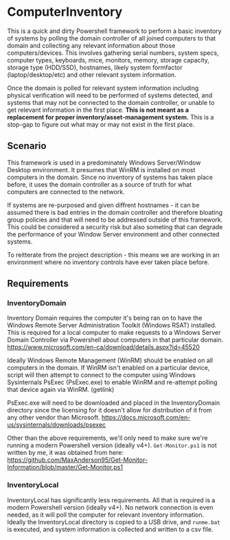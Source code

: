 # ComputerInventory
This is a quick and dirty Powershell framework to perform a basic inventory of systems by polling the domain controller of all joined computers to that domain and collecting any relevant information about those computers/devices.  This involves gathering serial numbers, system specs, computer types, keyboards, mice, monitors, memory, storage capacity, storage type (HDD/SSD), hostnames, likely system formfactor (laptop/desktop/etc) and other relevant system information.

Once the domain is polled for relevant system information including physical verification will need to be performed of systems detected, and systems that may not be connected to the domain controller, or unable to get relevant information in the first place. **This is not meant as a replacement for proper inventory/asset-management system.** This is a stop-gap to figure out what may or may not exist in the first place.

## Scenario
This framework is used in a predominately Windows Server/Window Desktop environment. It presumes that WinRM is installed on most computers in the domain. Since no inventory of systems has taken place before,  it uses the domain controller as a source of truth for what computers are connected to the network. 

If systems are re-purposed and given diffrent hostnames - it can be assumed there is bad entries in the domain controller and therefore bloating group policies and that will need to be addressed outside of this framework.  This could be considered a security risk but also someting that can degrade the performance of your Window Server environment and other connected systems.

To reitterate from the project description - this means we are working in an environment where no inventory controls have ever taken place before.

## Requirements
### InventoryDomain
Inventory Domain requires the computer it's being ran on to have the Windows Remote Server Administration Toolkit (Windows RSAT) installed.  This is required for a local computer to make requests to a Windows Server Domain Controller via Powershell about computers in that particular domain.
https://www.microsoft.com/en-ca/download/details.aspx?id=45520

Ideally Windows Remote Management (WinRM) should be enabled on all computers in the domain.  If WinRM isn't enabled on a particular device, script will then attempt to connect to the computer using Windows Sysinternals PsExec (PsExec.exe) to enable WinRM and re-attempt polling that device again via WinRM. (getlink)

PsExec.exe will need to be downloaded and placed in the InventoryDomain directory since the licensing for it doesn't allow for distribution of it from any other vendor than Microsoft. https://docs.microsoft.com/en-us/sysinternals/downloads/psexec 

Other than the above requirements, we'll only need to make sure we're running a modern Powershell version (ideally v4+). `Get-Monitor.ps1` is not written by me, it was obtained from here: https://github.com/MaxAnderson95/Get-Monitor-Information/blob/master/Get-Monitor.ps1

### InventoryLocal
InventoryLocal has significantly less requirements.  All that is required is a modern Powershell version (ideally v4+). No network connection is even needed, as it will poll the computer for relevant inventory information. Ideally the InventoryLocal directory is copied to a USB drive, and `runme.bat` is executed, and system information is collected and written to a csv file.


